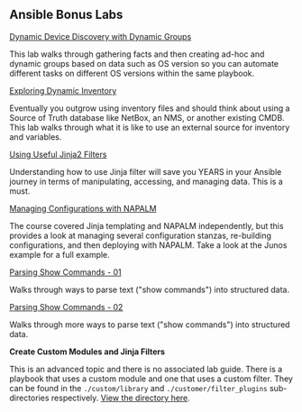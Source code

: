 ## Ansible Bonus Labs

[Dynamic Device Discovery with Dynamic Groups](Device_Discovery_Dynamic_Groups.md)

This lab walks through gathering facts and then creating ad-hoc and dynamic groups based on data such as OS version so you can automate different tasks on different OS versions within the same playbook.

[Exploring Dynamic Inventory](Dynamic_Inventory.md)

Eventually you outgrow using inventory files and should think about using a Source of Truth database like NetBox, an NMS, or another existing CMDB.  This lab walks through what it is like to use an external source for inventory and variables.

[Using Useful Jinja2 Filters](Using_Jinja2_Filters.md)

Understanding how to use Jinja filter will save you YEARS in your Ansible journey in terms of manipulating, accessing, and managing data.  This is a must.

[Managing Configurations with NAPALM](Build_Push.md)

The course covered Jinja templating and NAPALM independently, but this provides a look at managing several configuration stanzas, re-building configurations, and then deploying with NAPALM.  Take a look at the Junos example for a full example.


[Parsing Show Commands - 01](Parsing_Show_Commands.md)

Walks through ways to parse text ("show commands") into structured data.  

[Parsing Show Commands - 02](Parser_Templates.md)

Walks through more ways to parse text ("show commands") into structured data.  

**Create Custom Modules and Jinja Filters**

This is an advanced topic and there is no associated lab guide.  There is a playbook that uses a custom module and one that uses a custom filter.  They can be found in the `./custom/library` and `./customer/filter_plugins` sub-directories respectively.  [View the directory here](./custom).




